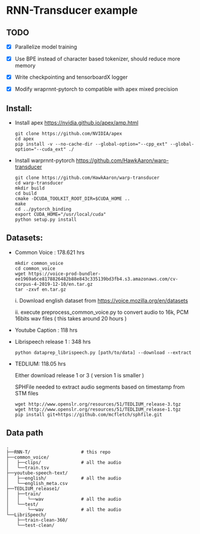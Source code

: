 # RNN-Transducer example

## TODO

- [x] Parallelize model training

- [x] Use BPE instead of character based tokenizer, should reduce more memory

- [x] Write checkpointing and tensorboardX logger

- [x] Modify wraprnnt-pytorch to compatible with apex mixed precision

## Install:

- Install apex
    https://nvidia.github.io/apex/amp.html

    ```
    git clone https://github.com/NVIDIA/apex
    cd apex
    pip install -v --no-cache-dir --global-option="--cpp_ext" --global-option="--cuda_ext" ./
    ```

- Install warprnnt-pytorch
    https://github.com/HawkAaron/warp-transducer
    ```
    git clone https://github.com/HawkAaron/warp-transducer
    cd warp-transducer
    mkdir build
    cd build
    cmake -DCUDA_TOOLKIT_ROOT_DIR=$CUDA_HOME ..
    make
    cd ../pytorch_binding
    export CUDA_HOME="/usr/local/cuda"
    python setup.py install
    ```

## Datasets:

- Common Voice : 178.621 hrs

    ```
    mkdir common_voice
    cd common_voice
    wget https://voice-prod-bundler-ee1969a6ce8178826482b88e843c335139bd3fb4.s3.amazonaws.com/cv-corpus-4-2019-12-10/en.tar.gz
    tar -zxvf en.tar.gz
    ```

    i. Download english dataset from https://voice.mozilla.org/en/datasets

    ii. execute preprocess_common_voice.py to convert audio to 16k, PCM 16bits wav files ( this takes around 20 hours )

- Youtube Caption : 118 hrs


- Librispeech release 1 : 348 hrs

    ```
    python dataprep_librispeech.py [path/to/data] --download --extract
    ```

- TEDLIUM: 118.05 hrs

    Either download release 1 or 3 ( version 1 is smaller )

    SPHFile needed to extract audio segments based on timestamp from STM files

    ```
    wget http://www.openslr.org/resources/51/TEDLIUM_release-3.tgz
    wget http://www.openslr.org/resources/51/TEDLIUM_release-1.tgz
    pip install git+https://github.com/mcfletch/sphfile.git
    ```


## Data path
```
.
├──RNN-T/                   # this repo
├──common_voice/
│   ├──clips/               # all the audio
│   └──train.tsv
├──youtube-speech-text/
│   ├──english/             # all the audio
│   └──english_meta.csv
├──TEDLIUM_release1/
│   ├──train/
│   │   └──wav              # all the audio
│   └──test/
│       └──wav              # all the audio
└──LibriSpeech/
    ├──train-clean-360/
    └──test-clean/
```
